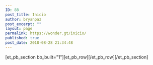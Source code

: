 ```yaml
---
ID: 88
post_title: Inicio
author: bryanpaz
post_excerpt: ""
layout: page
permalink: https://wonder.gt/inicio/
published: true
post_date: 2018-08-28 21:34:48
---
```

[et_pb_section bb_built="1"][et_pb_row][/et_pb_row][/et_pb_section]